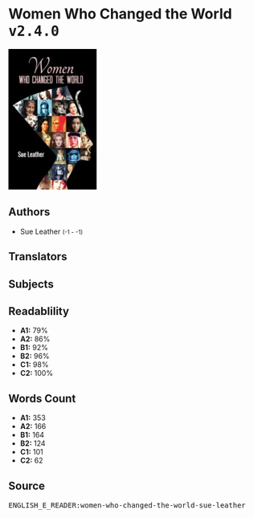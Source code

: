 # Women Who Changed the World <kbd>v2.4.0</kbd>

![](./cover.medium.jpg "")

## Authors


 - Sue Leather <small>(-1 - -1)</small>

## Translators



## Subjects



## Readablility


 - **A1:** 79%
 - **A2:** 86%
 - **B1:** 92%
 - **B2:** 96%
 - **C1:** 98%
 - **C2:** 100%

## Words Count


 - **A1:** 353
 - **A2:** 166
 - **B1:** 164
 - **B2:** 124
 - **C1:** 101
 - **C2:** 62

## Source


<kbd>ENGLISH_E_READER:women-who-changed-the-world-sue-leather</kbd>
